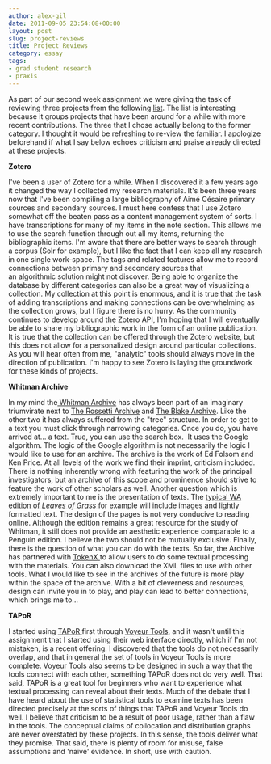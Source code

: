 ```yaml
---
author: alex-gil
date: 2011-09-05 23:54:08+00:00
layout: post
slug: project-reviews
title: Project Reviews
category: essay
tags:
- grad student research
- praxis
---
```


As part of our second week assignment we were giving the task of reviewing three projects from the following [list](https://praxis.scholarslab.org/topics/evaluating-digital-work/). The list is interesting because it groups projects that have been around for a while with more recent contributions. The three that I chose actually belong to the former category. I thought it would be refreshing to re-view the familiar. I apologize beforehand if what I say below echoes criticism and praise already directed at these projects.

**Zotero**

I've been a user of Zotero for a while. When I discovered it a few years ago it changed the way I collected my research materials. It's been three years now that I've been compiling a large bibliography of Aimé Césaire primary sources and secondary sources. I must here confess that I use Zotero somewhat off the beaten pass as a content management system of sorts. I have transcriptions for many of my items in the note section. This allows me to use the search function through out all my items, returning the bibliographic items. I'm aware that there are better ways to search through a corpus (Solr for example), but I like the fact that I can keep all my research in one single work-space. The tags and related features allow me to record connections between primary and secondary sources that an algorithmic solution might not discover. Being able to organize the database by different categories can also be a great way of visualizing a collection. My collection at this point is enormous, and it is true that the task of adding transcriptions and making connections can be overwhelming as the collection grows, but I figure there is no hurry. As the community continues to develop around the Zotero API, I'm hoping that I will eventually be able to share my bibliographic work in the form of an online publication. It is true that the collection can be offered through the Zotero website, but this does not allow for a personalized design around particular collections. As you will hear often from me, "analytic" tools should always move in the direction of publication. I'm happy to see Zotero is laying the groundwork for these kinds of projects.

**Whitman Archive**

In my mind the[ Whitman Archive](http://www.whitmanarchive.org/) has always been part of an imaginary triumvirate next to [The Rossetti Archive](http://www.rossettiarchive.org/) and [The Blake Archive](http://www.blakearchive.org/blake/). Like the other two it has always suffered from the "tree" structure. In order to get to a text you must click through narrowing categories. Once you do, you have arrived at... a text. True, you can use the search box.  It uses the Google algorithm. The logic of the Google algorithm is not necessarily the logic I would like to use for an archive. The archive is the work of Ed Folsom and Ken Price. At all levels of the work we find their imprint, criticism included. There is nothing inherently wrong with featuring the work of the principal investigators, but an archive of this scope and prominence should strive to feature the work of other scholars as well. Another question which is extremely important to me is the presentation of texts. The [typical WA edition of _Leaves of Grass_ ](http://whitmanarchive.org/published/LG/1856/whole.html)for example will include images and lightly formatted text. The design of the pages is not very conducive to reading online. Although the edition remains a great resource for the study of Whitman, it still does not provide an aesthetic experience comparable to a Penguin edition. I believe the two should not be mutually exclusive. Finally, there is the question of what you can do with the texts. So far, the Archive has partnered with [TokenX ](http://www.whitmanarchive.org/resources/tools/index.html)to allow users to do some textual processing with the materials. You can also download the XML files to use with other tools. What I would like to see in the archives of the future is more play within the space of the archive. With a bit of cleverness and resources, design can invite you in to play, and play can lead to better connections, which brings me to...

**TAPoR**

I started using [TAPoR ](http://portal.tapor.ca/portal/portal)first through [Voyeur Tools](http://voyeurtools.org), and it wasn't until this assignment that I started using their web interface directly, which if I'm not mistaken, is a recent offering. I discovered that the tools do not necessarily overlap, and that in general the set of tools in Voyeur Tools is more complete. Voyeur Tools also seems to be designed in such a way that the tools connect with each other, something TAPoR does not do very well. That said, TAPoR is a great tool for beginners who want to experience what textual processing can reveal about their texts. Much of the debate that I have heard about the use of statistical tools to examine texts has been directed precisely at the sorts of things that TAPoR and Voyeur Tools do well. I believe that criticism to be a result of poor usage, rather than a flaw in the tools. The conceptual claims of collocation and distribution graphs are never overstated by these projects. In this sense, the tools deliver what they promise. That said, there is plenty of room for misuse, false assumptions and 'naive' evidence. In short, use with caution.


